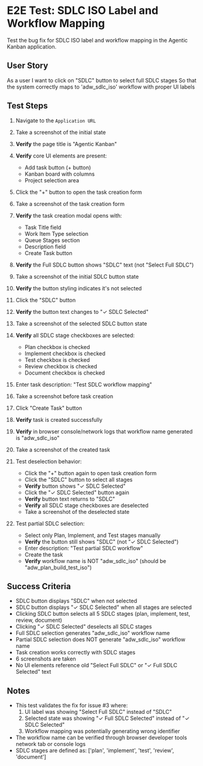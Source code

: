 # E2E Test: SDLC ISO Label and Workflow Mapping

Test the bug fix for SDLC ISO label and workflow mapping in the Agentic Kanban application.

## User Story

As a user
I want to click on "SDLC" button to select full SDLC stages
So that the system correctly maps to 'adw_sdlc_iso' workflow with proper UI labels

## Test Steps

1. Navigate to the `Application URL`
2. Take a screenshot of the initial state
3. **Verify** the page title is "Agentic Kanban"
4. **Verify** core UI elements are present:
   - Add task button (+ button)
   - Kanban board with columns
   - Project selection area

5. Click the "+" button to open the task creation form
6. Take a screenshot of the task creation form
7. **Verify** the task creation modal opens with:
   - Task Title field
   - Work Item Type selection
   - Queue Stages section
   - Description field
   - Create Task button

8. **Verify** the Full SDLC button shows "SDLC" text (not "Select Full SDLC")
9. Take a screenshot of the initial SDLC button state
10. **Verify** the button styling indicates it's not selected
11. Click the "SDLC" button
12. **Verify** the button text changes to "✓ SDLC Selected"
13. Take a screenshot of the selected SDLC button state
14. **Verify** all SDLC stage checkboxes are selected:
    - Plan checkbox is checked
    - Implement checkbox is checked
    - Test checkbox is checked
    - Review checkbox is checked
    - Document checkbox is checked

15. Enter task description: "Test SDLC workflow mapping"
16. Take a screenshot before task creation
17. Click "Create Task" button
18. **Verify** task is created successfully
19. **Verify** in browser console/network logs that workflow name generated is "adw_sdlc_iso"
20. Take a screenshot of the created task

21. Test deselection behavior:
    - Click the "+" button again to open task creation form
    - Click the "SDLC" button to select all stages
    - **Verify** button shows "✓ SDLC Selected"
    - Click the "✓ SDLC Selected" button again
    - **Verify** button text returns to "SDLC"
    - **Verify** all SDLC stage checkboxes are deselected
    - Take a screenshot of the deselected state

22. Test partial SDLC selection:
    - Select only Plan, Implement, and Test stages manually
    - **Verify** the button still shows "SDLC" (not "✓ SDLC Selected")
    - Enter description: "Test partial SDLC workflow"
    - Create the task
    - **Verify** workflow name is NOT "adw_sdlc_iso" (should be "adw_plan_build_test_iso")

## Success Criteria
- SDLC button displays "SDLC" when not selected
- SDLC button displays "✓ SDLC Selected" when all stages are selected
- Clicking SDLC button selects all 5 SDLC stages (plan, implement, test, review, document)
- Clicking "✓ SDLC Selected" deselects all SDLC stages
- Full SDLC selection generates "adw_sdlc_iso" workflow name
- Partial SDLC selection does NOT generate "adw_sdlc_iso" workflow name
- Task creation works correctly with SDLC stages
- 6 screenshots are taken
- No UI elements reference old "Select Full SDLC" or "✓ Full SDLC Selected" text

## Notes
- This test validates the fix for issue #3 where:
  1. UI label was showing "Select Full SDLC" instead of "SDLC"
  2. Selected state was showing "✓ Full SDLC Selected" instead of "✓ SDLC Selected"
  3. Workflow mapping was potentially generating wrong identifier
- The workflow name can be verified through browser developer tools network tab or console logs
- SDLC stages are defined as: ['plan', 'implement', 'test', 'review', 'document']